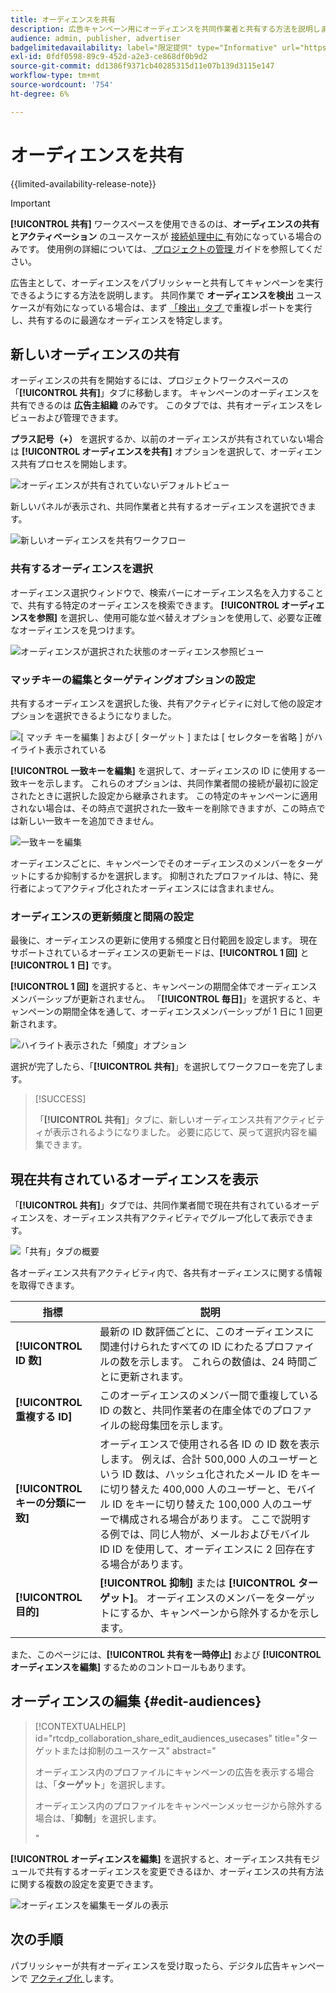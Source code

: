 ```yaml
---
title: オーディエンスを共有
description: 広告キャンペーン用にオーディエンスを共同作業者と共有する方法を説明します。
audience: admin, publisher, advertiser
badgelimitedavailability: label="限定提供" type="Informative" url="https://helpx.adobe.com/jp/legal/product-descriptions/real-time-customer-data-platform-collaboration.html newtab=true"
exl-id: 0fdf0598-89c9-452d-a2e3-ce868df0b9d2
source-git-commit: dd1386f9371cb40285315d11e07b139d3115e147
workflow-type: tm+mt
source-wordcount: '754'
ht-degree: 6%

---
```


# オーディエンスを共有

{{limited-availability-release-note}}

>[!IMPORTANT]
>
>**[!UICONTROL 共有]** ワークスペースを使用できるのは、**オーディエンスの共有とアクティベーション** のユースケースが [ 接続処理中に ](../connect/establishing-connections.md#connection-settings) 有効になっている場合のみです。 使用例の詳細については、[ プロジェクトの管理 ](./manage-projects.md#project-use-cases) ガイドを参照してください。

広告主として、オーディエンスをパブリッシャーと共有してキャンペーンを実行できるようにする方法を説明します。 共同作業で **オーディエンスを検出** ユースケースが有効になっている場合は、まず [ 「検出」タブ ](/help/guide/collaborate/discover.md) で重複レポートを実行し、共有するのに最適なオーディエンスを特定します。

## 新しいオーディエンスの共有

オーディエンスの共有を開始するには、プロジェクトワークスペースの「**[!UICONTROL 共有]**」タブに移動します。 キャンペーンのオーディエンスを共有できるのは **広告主組織** のみです。 このタブでは、共有オーディエンスをレビューおよび管理できます。

**プラス記号（+）** を選択するか、以前のオーディエンスが共有されていない場合は **[!UICONTROL オーディエンスを共有]** オプションを選択して、オーディエンス共有プロセスを開始します。

![ オーディエンスが共有されていないデフォルトビュー ](/help/assets/collaborate/share/share-new-audiences.png)

新しいパネルが表示され、共同作業者と共有するオーディエンスを選択できます。

![ 新しいオーディエンスを共有ワークフロー ](/help/assets/collaborate/share/share-audiences-workflow.png)

### 共有するオーディエンスを選択

オーディエンス選択ウィンドウで、検索バーにオーディエンス名を入力することで、共有する特定のオーディエンスを検索できます。 **[!UICONTROL オーディエンスを参照]** を選択し、使用可能な並べ替えオプションを使用して、必要な正確なオーディエンスを見つけます。

![ オーディエンスが選択された状態のオーディエンス参照ビュー ](/help/assets/collaborate/share/browse-audiences-view.png)

### マッチキーの編集とターゲティングオプションの設定

共有するオーディエンスを選択した後、共有アクティビティに対して他の設定オプションを選択できるようになりました。

![[ マッチ キーを編集 ] および [ ターゲット ] または [ セレクターを省略 ] がハイライト表示されている ](/help/assets/collaborate/share/match-keys-and-targeting.png)

**[!UICONTROL 一致キーを編集]** を選択して、オーディエンスの ID に使用する一致キーを示します。 これらのオプションは、共同作業者間の接続が最初に設定されたときに選択した設定から継承されます。 この特定のキャンペーンに適用されない場合は、その時点で選択された一致キーを削除できますが、この時点では新しい一致キーを追加できません。

![ 一致キーを編集 ](/help/assets/collaborate/share/update-match-keys.png)

オーディエンスごとに、キャンペーンでそのオーディエンスのメンバーをターゲットにするか抑制するかを選択します。 抑制されたプロファイルは、特に、発行者によってアクティブ化されたオーディエンスには含まれません。

### オーディエンスの更新頻度と間隔の設定

最後に、オーディエンスの更新に使用する頻度と日付範囲を設定します。 現在サポートされているオーディエンスの更新モードは、**[!UICONTROL 1 回]** と **[!UICONTROL 1 日]** です。

**[!UICONTROL 1 回]** を選択すると、キャンペーンの期間全体でオーディエンスメンバーシップが更新されません。 「**[!UICONTROL 毎日]**」を選択すると、キャンペーンの期間全体を通して、オーディエンスメンバーシップが 1 日に 1 回更新されます。

![ ハイライト表示された「頻度」オプション ](/help/assets/collaborate/share/audience-refresh-frequency.png)

選択が完了したら、「**[!UICONTROL 共有]**」を選択してワークフローを完了します。

>[!SUCCESS]
>
>「**[!UICONTROL 共有]**」タブに、新しいオーディエンス共有アクティビティが表示されるようになりました。 必要に応じて、戻って選択内容を編集できます。

## 現在共有されているオーディエンスを表示

「**[!UICONTROL 共有]**」タブでは、共同作業者間で現在共有されているオーディエンスを、オーディエンス共有アクティビティでグループ化して表示できます。

![ 「共有」タブの概要 ](/help/assets/collaborate/share/share-tab-overview.png)

<!--

The banner at the top of the page shows figures across all audience sharing activities. 

![The hero banner in the sharing tab.](/help/assets/collaborate/share/share-hero-banner.png)


|Metric | Description |
|---------|----------|
| **[!UICONTROL Shared audiences]** | Indicates the number of audiences shared between collaborators in this project, across all audience sharing modules. |
| **[!UICONTROL Estimated addressable reach]** | Indicates the approximate number of profiles that you can reach across all the audiences that are currently shared in the project. [TODO: ADD INFORMATION ABOUT HOW THIS IS CALCULATED] |
| **[!UICONTROL Target identities]** | The number of identities across all audiences shared in this project for which you selected to target the profiles. |
| **[!UICONTROL Suppress identities]** | The number of identities across all audiences shared in this project for which you selected to suppress the profiles and thereby not target them in campaigns. |

-->

各オーディエンス共有アクティビティ内で、各共有オーディエンスに関する情報を取得できます。

| 指標 | 説明 |
|---------|----------|
| **[!UICONTROL ID 数]** | 最新の ID 数評価ごとに、このオーディエンスに関連付けられたすべての ID にわたるプロファイルの数を示します。 これらの数値は、24 時間ごとに更新されます。 |
| **[!UICONTROL 重複する ID]** | このオーディエンスのメンバー間で重複している ID の数と、共同作業者の在庫全体でのプロファイルの総母集団を示します。 |
| **[!UICONTROL キーの分類に一致]** | オーディエンスで使用される各 ID の ID 数を表示します。 例えば、合計 500,000 人のユーザーという ID 数は、ハッシュ化されたメール ID をキーに切り替えた 400,000 人のユーザーと、モバイル ID をキーに切り替えた 100,000 人のユーザーで構成される場合があります。 ここで説明する例では、同じ人物が、メールおよびモバイル ID ID を使用して、オーディエンスに 2 回存在する場合があります。 |
| **[!UICONTROL 目的]** | **[!UICONTROL 抑制]** または **[!UICONTROL ターゲット]**。 オーディエンスのメンバーをターゲットにするか、キャンペーンから除外するかを示します。 |

また、このページには、**[!UICONTROL 共有を一時停止]** および **[!UICONTROL オーディエンスを編集]** するためのコントロールもあります。

## オーディエンスの編集 {#edit-audiences}

>[!CONTEXTUALHELP]
>id="rtcdp_collaboration_share_edit_audiences_usecases"
>title="ターゲットまたは抑制のユースケース"
>abstract="<p>オーディエンス内のプロファイルにキャンペーンの広告を表示する場合は、「**ターゲット**」を選択します。</p> <p>オーディエンス内のプロファイルをキャンペーンメッセージから除外する場合は、「**抑制**」を選択します。</p>"

**[!UICONTROL オーディエンスを編集]** を選択すると、オーディエンス共有モジュールで共有するオーディエンスを変更できるほか、オーディエンスの共有方法に関する複数の設定を変更できます。

![ オーディエンスを編集モーダルの表示 ](/help/assets/collaborate/share/edit-audiences-modal.png)

<!--

Search for audiences that you want to add to the sharing module. 

For each audience, you can select whether you'd like to target or suppress those profiles in campaigns. 

To remove an audience from the sharing module, select the trash can icon [TODO: add spectrum icon and folder].

Select how often you would like the audience membership to be refreshed and the date range within which you want the membership of the audience to be refreshed. 

TODO: are there any limitations for frequency in the M1 release?

-->

## 次の手順

パブリッシャーが共有オーディエンスを受け取ったら、デジタル広告キャンペーンで [ アクティブ化 ](/help/guide/collaborate/activate.md) します。
